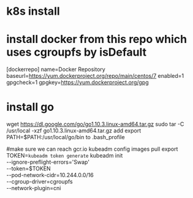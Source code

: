 # k8s install

# install docker from this repo which uses cgroupfs by isDefault
[dockerrepo]
name=Docker Repository
baseurl=https://yum.dockerproject.org/repo/main/centos/7
enabled=1
gpgcheck=1
gpgkey=https://yum.dockerproject.org/gpg

# install go
wget https://dl.google.com/go/go1.10.3.linux-amd64.tar.gz
sudo tar -C /usr/local -xzf go1.10.3.linux-amd64.tar.gz
add export PATH=$PATH:/usr/local/go/bin to .bash_profile

#make sure we can reach gcr.io
kubeadm config images pull
export TOKEN=`kubeadm token generate`
kubeadm init \
  --ignore-preflight-errors='Swap' \
  --token=$TOKEN  \
  --pod-network-cidr=10.244.0.0/16 \
  --cgroup-driver=cgroupfs \
  --network-plugin=cni
